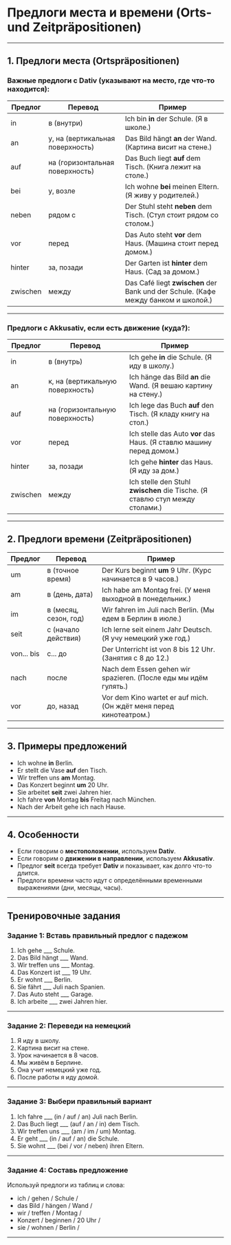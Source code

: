 # Предлоги места и времени (Orts- und Zeitpräpositionen)

---

## 1. Предлоги места (Ortspräpositionen)

### Важные предлоги с **Dativ** (указывают на место, где что-то находится):

| Предлог | Перевод       | Пример                         |
|---------|---------------|--------------------------------|
| in      | в (внутри)    | Ich bin **in** der Schule. (Я в школе.)   |
| an      | у, на (вертикальная поверхность) | Das Bild hängt **an** der Wand. (Картина висит на стене.) |
| auf     | на (горизонтальная поверхность) | Das Buch liegt **auf** dem Tisch. (Книга лежит на столе.) |
| bei     | у, возле      | Ich wohne **bei** meinen Eltern. (Я живу у родителей.) |
| neben   | рядом с       | Der Stuhl steht **neben** dem Tisch. (Стул стоит рядом со столом.) |
| vor     | перед         | Das Auto steht **vor** dem Haus. (Машина стоит перед домом.) |
| hinter  | за, позади    | Der Garten ist **hinter** dem Haus. (Сад за домом.) |
| zwischen| между         | Das Café liegt **zwischen** der Bank und der Schule. (Кафе между банком и школой.) |

---

### Предлоги с **Akkusativ**, если есть движение (куда?):

| Предлог | Перевод       | Пример                          |
|---------|---------------|---------------------------------|
| in      | в (внутрь)   | Ich gehe **in** die Schule. (Я иду в школу.) |
| an      | к, на (вертикальную поверхность) | Ich hänge das Bild **an** die Wand. (Я вешаю картину на стену.) |
| auf     | на (горизонтальную поверхность) | Ich lege das Buch **auf** den Tisch. (Я кладу книгу на стол.) |
| vor     | перед         | Ich stelle das Auto **vor** das Haus. (Я ставлю машину перед домом.) |
| hinter  | за, позади    | Ich gehe **hinter** das Haus. (Я иду за дом.) |
| zwischen| между         | Ich stelle den Stuhl **zwischen** die Tische. (Я ставлю стул между столами.) |

---

## 2. Предлоги времени (Zeitpräpositionen)

| Предлог  | Перевод        | Пример                                |
|----------|----------------|-------------------------------------|
| um       | в (точное время) | Der Kurs beginnt **um** 9 Uhr. (Курс начинается в 9 часов.) |
| am       | в (день, дата)  | Ich habe am Montag frei. (У меня выходной в понедельник.) |
| im       | в (месяц, сезон, год) | Wir fahren im Juli nach Berlin. (Мы едем в Берлин в июле.) |
| seit     | с (начало действия) | Ich lerne seit einem Jahr Deutsch. (Я учу немецкий уже год.) |
| von... bis | с... до       | Der Unterricht ist von 8 bis 12 Uhr. (Занятия с 8 до 12.) |
| nach     | после          | Nach dem Essen gehen wir spazieren. (После еды мы идём гулять.) |
| vor      | до, назад      | Vor dem Kino wartet er auf mich. (Он ждёт меня перед кинотеатром.) |

---

## 3. Примеры предложений

- Ich wohne **in** Berlin.  
- Er stellt die Vase **auf** den Tisch.  
- Wir treffen uns **am** Montag.  
- Das Konzert beginnt **um** 20 Uhr.  
- Sie arbeitet **seit** zwei Jahren hier.  
- Ich fahre **von** Montag **bis** Freitag nach München.  
- Nach der Arbeit gehe ich nach Hause.  

---

## 4. Особенности

- Если говорим о **местоположении**, используем **Dativ**.  
- Если говорим о **движении в направлении**, используем **Akkusativ**.  
- Предлог **seit** всегда требует **Dativ** и показывает, как долго что-то длится.  
- Предлоги времени часто идут с определёнными временными выражениями (дни, месяцы, часы).

---

## Тренировочные задания

### Задание 1: Вставь правильный предлог с падежом

1. Ich gehe ___ Schule.  
2. Das Bild hängt ___ Wand.  
3. Wir treffen uns ___ Montag.  
4. Das Konzert ist ___ 19 Uhr.  
5. Er wohnt ___ Berlin.  
6. Sie fährt ___ Juli nach Spanien.  
7. Das Auto steht ___ Garage.  
8. Ich arbeite ___ zwei Jahren hier.

---

### Задание 2: Переведи на немецкий

1. Я иду в школу.  
2. Картина висит на стене.  
3. Урок начинается в 8 часов.  
4. Мы живём в Берлине.  
5. Она учит немецкий уже год.  
6. После работы я иду домой.

---

### Задание 3: Выбери правильный вариант

1. Ich fahre ___ (in / auf / an) Juli nach Berlin.  
2. Das Buch liegt ___ (auf / an / in) dem Tisch.  
3. Wir treffen uns ___ (am / im / um) Montag.  
4. Er geht ___ (in / auf / an) die Schule.  
5. Sie wohnt ___ (bei / vor / neben) ihren Eltern.

---

### Задание 4: Составь предложение

Используй предлоги из таблиц и слова:

- ich / gehen / Schule /  
- das Bild / hängen / Wand /  
- wir / treffen / Montag /  
- Konzert / beginnen / 20 Uhr /  
- sie / wohnen / Berlin /  

---

